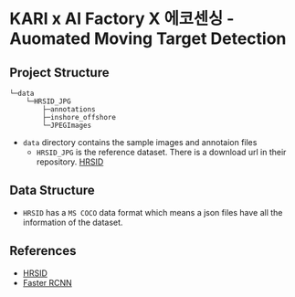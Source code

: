 # KARI x AI Factory X 에코센싱 - Auomated Moving Target Detection

## Project Structure

```angular2html
└─data
    └─HRSID_JPG
        ├─annotations
        ├─inshore_offshore
        └─JPEGImages
```

- `data` directory contains the sample images and annotaion files
    - `HRSID_JPG` is the reference dataset. There is a download url in their repository. [HRSID](https://github.com/chaozhong2010/HRSID)
## Data Structure
- `HRSID` has a `MS COCO` data format which means a json files have all the information of the dataset.


## References
- [HRSID](https://github.com/chaozhong2010/HRSID)
- [Faster RCNN](https://github.com/RockyXu66/Faster_RCNN_for_Open_Images_Dataset_Keras)